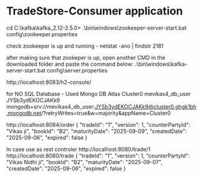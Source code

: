 # TradeStore-Consumer application

cd C:\kafka\kafka_2.12-2.5.0>
.\bin\windows\zookeeper-server-start.bat config\zookeeper.properties

check zookeeper is up and running - netstat -ano | findstr 2181

after making sure that zookeper is up, open another CMD in the downloaded folder and paste the command below:
.\bin\windows\kafka-server-start.bat config\server.properties

http://localhost:8083/h2-console/

for NO SQL Database - Used Mongo DB Atlas
Cluster0
mevikas4_db_user
JYSb3ydEKOCJAKk9
mongodb+srv://mevikas4_db_user:JYSb3ydEKOCJAKk9@cluster0.ghgk1bh.mongodb.net/?retryWrites=true&w=majority&appName=Cluster0

http://localhost:8084/order
{
"tradeId": "1",
"version": 1,
"counterPartyId": "Vikas ji",
"bookId": "B2",
"maturityDate": "2025-09-09",
"createdDate": "2025-09-06",
"expired": false
}

In case use as rest controler
http://localhost:8080/trade/1
http://localhost:8080/trade
{
    "tradeId": "1",
    "version": 1,
    "counterPartyId": "Vikas Nidhi ji",
    "bookId": "B2",
    "maturityDate": "2025-09-07",
    "createdDate": "2025-09-06",
    "expired": false
}
